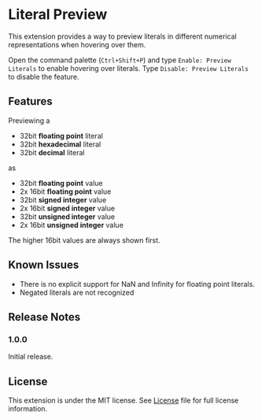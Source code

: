# Literal Preview

This extension provides a way to preview literals in different numerical representations when hovering over them.

Open the command palette (`Ctrl+Shift+P`) and type `Enable: Preview Literals` to enable hovering over literals. Type `Disable: Preview Literals` to disable the feature.


## Features

Previewing a
- 32bit **floating point** literal
- 32bit **hexadecimal** literal
- 32bit **decimal** literal

as 
- 32bit **floating point** value
- 2x 16bit **floating point** value
- 32bit **signed integer** value
- 2x 16bit **signed integer** value
- 32bit **unsigned integer** value
- 2x 16bit **unsigned integer** value

The higher 16bit values are always shown first.

## Known Issues

- There is no explicit support for NaN and Infinity for floating point literals. 
- Negated literals are not recognized

## Release Notes

### 1.0.0
Initial release.

## License

This extension is under the MIT license. See [License](https://github.com/GPUOpen-Tools/vscode-extensions/blob/master/LICENSE) file for full license information.